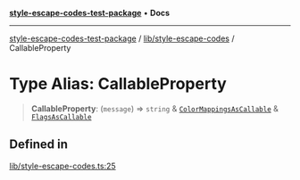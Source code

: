 [**style-escape-codes-test-package**](../../../README.md) • **Docs**

***

[style-escape-codes-test-package](../../../modules.md) / [lib/style-escape-codes](../README.md) / CallableProperty

# Type Alias: CallableProperty

> **CallableProperty**: (`message`) => `string` & [`ColorMappingsAsCallable`](ColorMappingsAsCallable.md) & [`FlagsAsCallable`](FlagsAsCallable.md)

## Defined in

[lib/style-escape-codes.ts:25](https://github.com/mastermind-0xff/style-escape-codes/blob/35eeb3b5ab03f193c615000622ad5113dacfdf6d/src/lib/style-escape-codes.ts#L25)
